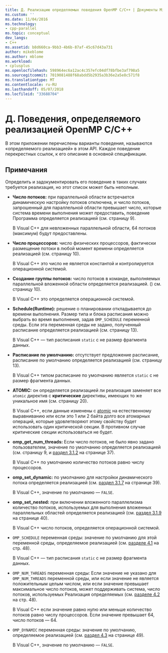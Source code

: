 ```yaml
---
title: Д. Реализацию определяемых поведения OpenMP C/C++ | Документы Microsoft
ms.custom: ''
ms.date: 11/04/2016
ms.technology:
- cpp-parallel
ms.topic: conceptual
dev_langs:
- C++
ms.assetid: b8d660ca-9bb3-4b6b-87af-45c67d43a731
author: mikeblome
ms.author: mblome
ms.workload:
- cplusplus
ms.openlocfilehash: 598964ec6a12ac4c357efc04df78bfbe3af798a5
ms.sourcegitcommit: 7019081488f68abdd5b2935a3b36e2a5e8c571f8
ms.translationtype: MT
ms.contentlocale: ru-RU
ms.lasthandoff: 05/07/2018
ms.locfileid: "33688704"
---
```

# <a name="e-implementation-defined-behaviors-in-openmp-cc"></a>Д. Поведения, определяемого реализацией OpenMP C/C++
В этом приложении перечислены варианты поведения, называются «определяемого реализацией» в этом API.  Каждое поведение перекрестных ссылок, к его описание в основной спецификации.  
  
## <a name="remarks"></a>Примечания  
 Определить и задокументировать его поведение в таких случаях требуется реализация, но этот список может быть неполным.  
  
-   **Число потоков:** при параллельной области встречается динамическую настройку потоков отключена, и число потоков, запрошенный для параллельной области превышает число, которые система времени выполнения может предоставить, поведение Программа определяется реализацией (см. страницу 9).  
  
     В Visual C++ для невложенных параллельной области, 64 потоков (максимум) будут предоставлены.  
  
-   **Число процессоров:** число физических процессоров, фактически размещение потоки в любой момент времени определяется реализацией (см. страницу 10).  
  
     В Visual C++ это число не является константой и контролируется операционной системой.  
  
-   **Создание группы потоков:** число потоков в команде, выполняемых параллельной вложенной области определяется реализацией. () см. страницу 10).  
  
     В Visual C++ это определяется операционной системой.  
  
-   **Schedule(Runtime):** решение о планировании откладывается до времени выполнения. Размер типа и блока расписания можно выбрать во время выполнения, задав `OMP_SCHEDULE` переменной среды. Если эта переменная среды не задано, полученный расписание определяется реализацией (см. страницу 13).  
  
     В Visual C++ — тип расписания `static` с не размер фрагмента данных.  
  
-   **Расписание по умолчанию:** отсутствует предложение расписание, расписание по умолчанию определяется реализацией (см. страницу 13).  
  
     В Visual C++ типом расписание по умолчанию является `static` с не размер фрагмента данных.  
  
-   **ATOMIC:** он определяется реализацией ли реализация заменяет все `atomic` директив с **критические** директивы, имеющих то же уникальное имя (см. страницу 20).  
  
     В Visual C++, если данные изменены с [atomic](../../parallel/openmp/reference/atomic.md) на естественному выравниванию или если это 1 или 2 байта долго все атомарных операций, которые удовлетворяют этому свойству будет использовать один критической секции. В противном случае критические секции использоваться не будет.  
  
-   **omp_get_num_threads:** Если число потоков, не было явно задано пользователем, значение по умолчанию определяется реализацией (см. страницу 9, и [раздел 3.1.2](../../parallel/openmp/3-1-2-omp-get-num-threads-function.md) на странице 37).  
  
     В Visual C++ по умолчанию количество потоков равно числу процессоров.  
  
-   **omp_set_dynamic:** по умолчанию для настройки динамического потока определяется реализацией (см. [раздел 3.1.7](../../parallel/openmp/3-1-7-omp-set-dynamic-function.md) на странице 39).  
  
     В Visual C++, значение по умолчанию — `FALSE`.  
  
-   **omp_set_nested:** при включении вложенного параллелизма количество потоков, используемых для выполнения вложенных параллельных областей определяется реализацией (см. [раздел 3.1.9](../../parallel/openmp/3-1-9-omp-set-nested-function.md) на странице 40).  
  
     В Visual C++ число потоков, определяется операционной системой.  
  
-   `OMP_SCHEDULE` переменная среды: значение по умолчанию для этой переменной среды, определяемое реализацией (см. [разделе 4.1](../../parallel/openmp/4-1-omp-schedule.md) на стр. 48).  
  
     В Visual C++ — тип расписания `static` с не размер фрагмента данных.  
  
-   `OMP_NUM_THREADS` переменная среды: Если значение не указано для `OMP_NUM_THREADS` переменной среды, или если значение не является положительным целым числом, или если значение превышает максимальное число потоков, может поддерживать система, число потоков, используемых Реализация определяемых (см. [разделе 4.2](../../parallel/openmp/4-2-omp-num-threads.md) на стр. 48).  
  
     В Visual C++ если значение равно нулю или меньше количество потоков равно числу процессоров.  Если значение превышает 64, число потоков — 64.  
  
-   `OMP_DYNAMIC` переменная среды: значение по умолчанию, определяемое реализацией (см. [раздел 4.3](../../parallel/openmp/4-3-omp-dynamic.md) на странице 49).  
  
     В Visual C++, значение по умолчанию — `FALSE`.